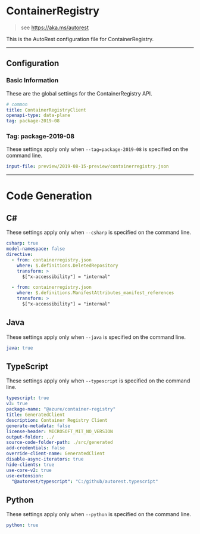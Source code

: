 # ContainerRegistry

> see https://aka.ms/autorest

This is the AutoRest configuration file for ContainerRegistry.

---

## Configuration

### Basic Information

These are the global settings for the ContainerRegistry API.

``` yaml
# common
title: ContainerRegistryClient
openapi-type: data-plane
tag: package-2019-08
```
### Tag: package-2019-08

These settings apply only when `--tag=package-2019-08` is specified on the command line.

``` yaml $(tag) == 'package-2019-08'
input-file: preview/2019-08-15-preview/containerregistry.json
```

---
# Code Generation

## C#

These settings apply only when `--csharp` is specified on the command line.

``` yaml $(csharp)
csharp: true
model-namespace: false
directive:
  - from: containerregistry.json
    where: $.definitions.DeletedRepository
    transform: >
      $["x-accessibility"] = "internal"

  - from: containerregistry.json
    where: $.definitions.ManifestAttributes_manifest_references
    transform: >
      $["x-accessibility"] = "internal"
```

## Java

These settings apply only when `--java` is specified on the command line.

``` yaml $(java)
java: true
```

## TypeScript

These settings apply only when `--typescript` is specified on the command line.

``` yaml $(typescript)
typescript: true
v3: true
package-name: "@azure/container-registry"
title: GeneratedClient
description: Container Registry Client
generate-metadata: false
license-header: MICROSOFT_MIT_NO_VERSION
output-folder: ../
source-code-folder-path: ./src/generated
add-credentials: false
override-client-name: GeneratedClient
disable-async-iterators: true
hide-clients: true
use-core-v2: true
use-extension:
  "@autorest/typescript": "C:/github/autorest.typescript"
```

## Python
These settings apply only when `--python` is specified on the command line.

``` yaml $(python)
python: true
```

